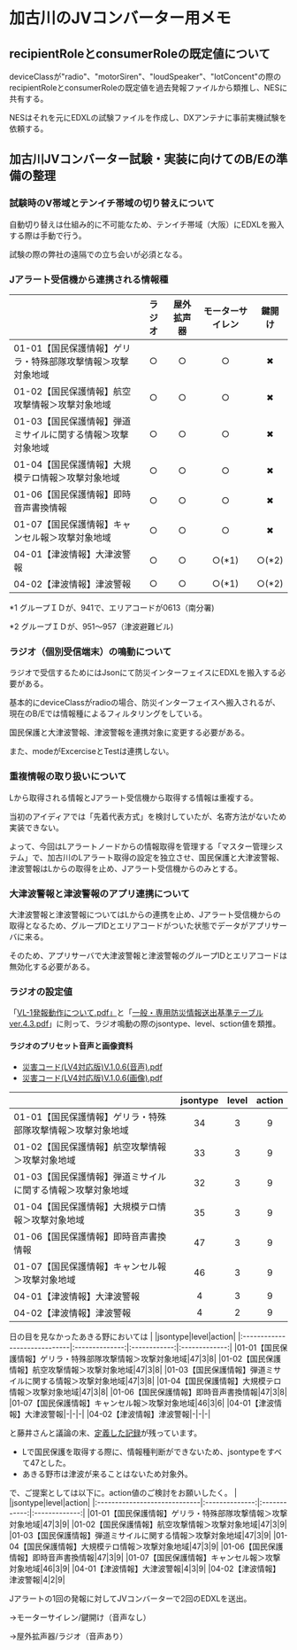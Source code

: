 # 加古川のJVコンバーター用メモ

## recipientRoleとconsumerRoleの既定値について
deviceClassが"radio"、"motorSiren"、"loudSpeaker"、"IotConcent"の際のrecipientRoleとconsumerRoleの既定値を過去発報ファイルから類推し、NESに共有する。

NESはそれを元にEDXLの試験ファイルを作成し、DXアンテナに事前実機試験を依頼する。
## 加古川JVコンバーター試験・実装に向けてのB/Eの準備の整理
### 試験時のV帯域とテンイチ帯域の切り替えについて
自動切り替えは仕組み的に不可能なため、テンイチ帯域（大阪）にEDXLを搬入する際は手動で行う。

試験の際の弊社の遠隔での立ち会いが必須となる。
### Jアラート受信機から連携される情報種
|                              |ラジオ|屋外拡声器|モーターサイレン|鍵開け|
|:-----------------------------|:--------------:|:------------:|:-------------:|:--------:|
|01-01【国民保護情報】ゲリラ・特殊部隊攻撃情報＞攻撃対象地域|○|○|○|✖|
|01-02【国民保護情報】航空攻撃情報＞攻撃対象地域|○|○|○|✖|
|01-03【国民保護情報】弾道ミサイルに関する情報＞攻撃対象地域|○|○|○|✖|
|01-04【国民保護情報】大規模テロ情報＞攻撃対象地域|○|○|○|✖|
|01-06【国民保護情報】即時音声書換情報|○|○|○|✖|
|01-07【国民保護情報】キャンセル報＞攻撃対象地域|○|○|○|✖|
|04-01【津波情報】大津波警報|○|○|○(*1)|○(*2)|
|04-02【津波情報】津波警報|○|○|○(*1)|○(*2)|

*1 グループＩＤが、941で、エリアコードが0613（南分署)

*2 グループＩＤが、951～957（津波避難ビル)
### ラジオ（個別受信端末）の鳴動について
ラジオで受信するためにはJsonにて防災インターフェイスにEDXLを搬入する必要がある。

基本的にdeviceClassがradioの場合、防災インターフェイスへ搬入されるが、現在のB/Eでは情報種によるフィルタリングをしている。

国民保護と大津波警報、津波警報を連携対象に変更する必要がある。

また、modeがExcerciseとTestは連携しない。
### 重複情報の取り扱いについて
Lから取得される情報とJアラート受信機から取得する情報は重複する。

当初のアイディアでは「先着代表方式」を検討していたが、名寄方法がないため実装できない。

よって、今回はLアラートノードからの情報取得を管理する「マスター管理システム」で、加古川のLアラート取得の設定を独立させ、国民保護と大津波警報、津波警報はLからの取得を止め、Jアラート受信機からのみとする。
### 大津波警報と津波警報のアプリ連携について
大津波警報と津波警報についてはLからの連携を止め、Jアラート受信機からの取得となるため、グループIDとエリアコードがついた状態でデータがアプリサーバに来る。

そのため、アプリサーバで大津波警報と津波警報のグループIDとエリアコードは無効化する必要がある。
### ラジオの設定値
「[VL-1発報動作について.pdf」](https://oc.futurelink.co.jp/s/jrG8qDzezsfSYjZ)と「[一般・専用防災情報送出基準テーブルver.4.3.pdf](https://oc.futurelink.co.jp/s/tBOsCqwPevKY6oP)」に則って、ラジオ鳴動の際のjsontype、level、sction値を類推。
#### ラジオのプリセット音声と画像資料
* [災害コード(LV4対応版)V.1.0.6(音声).pdf](https://oc.futurelink.co.jp/s/BRJEnUWBmId22Ae)
* [災害コード(LV4対応版)V.1.0.6(画像).pdf](https://oc.futurelink.co.jp/s/WNr1Ujq8TVPc3Of)

|                              |jsontype|level|action|
|:-----------------------------|:--------------:|:------------:|:-------------:|
|01-01【国民保護情報】ゲリラ・特殊部隊攻撃情報＞攻撃対象地域|34|3|9|
|01-02【国民保護情報】航空攻撃情報＞攻撃対象地域|33|3|9|
|01-03【国民保護情報】弾道ミサイルに関する情報＞攻撃対象地域|32|3|9|
|01-04【国民保護情報】大規模テロ情報＞攻撃対象地域|35|3|9|
|01-06【国民保護情報】即時音声書換情報|47|3|9|
|01-07【国民保護情報】キャンセル報＞攻撃対象地域|46|3|9|
|04-01【津波情報】大津波警報|4|3|9|
|04-02【津波情報】津波警報|4|2|9|

日の目を見なかったあきる野においては
|                              |jsontype|level|action|
|:-----------------------------|:--------------:|:------------:|:-------------:|
|01-01【国民保護情報】ゲリラ・特殊部隊攻撃情報＞攻撃対象地域|47|3|8|
|01-02【国民保護情報】航空攻撃情報＞攻撃対象地域|47|3|8|
|01-03【国民保護情報】弾道ミサイルに関する情報＞攻撃対象地域|47|3|8|
|01-04【国民保護情報】大規模テロ情報＞攻撃対象地域|47|3|8|
|01-06【国民保護情報】即時音声書換情報|47|3|8|
|01-07【国民保護情報】キャンセル報＞攻撃対象地域|46|3|6|
|04-01【津波情報】大津波警報|-|-|-|
|04-02【津波情報】津波警報|-|-|-|

と藤井さんと議論の末、[定義した記録](https://oc.futurelink.co.jp/s/uyR8OBIgpxxYHpP)が残っています。
* Lで国民保護を取得する際に、情報種判断ができないため、jsontypeをすべて47とした。
* あきる野市は津波が来ることはないため対象外。

で、ご提案としては以下に。action値のご検討をお願いしたく。
|                              |jsontype|level|action|
|:-----------------------------|:--------------:|:------------:|:-------------:|
|01-01【国民保護情報】ゲリラ・特殊部隊攻撃情報＞攻撃対象地域|47|3|9|
|01-02【国民保護情報】航空攻撃情報＞攻撃対象地域|47|3|9|
|01-03【国民保護情報】弾道ミサイルに関する情報＞攻撃対象地域|47|3|9|
|01-04【国民保護情報】大規模テロ情報＞攻撃対象地域|47|3|9|
|01-06【国民保護情報】即時音声書換情報|47|3|9|
|01-07【国民保護情報】キャンセル報＞攻撃対象地域|46|3|9|
|04-01【津波情報】大津波警報|4|3|9|
|04-02【津波情報】津波警報|4|2|9|



Jアラートの1回の発報に対してJVコンバーターで2回のEDXLを送出。

→モーターサイレン/鍵開け（音声なし）

→屋外拡声器/ラジオ（音声あり）





